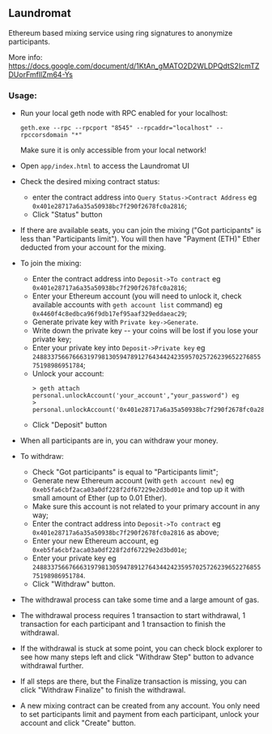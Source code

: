 ## Laundromat

Ethereum based mixing service using ring signatures to anonymize participants.

More info:
https://docs.google.com/document/d/1KtAn_gMATO2D2WLDPQdtS2IcmTZDUorFmfIlZm64-Ys

### Usage:

- Run your local geth node with RPC enabled for your localhost:
  ```
  geth.exe --rpc --rpcport "8545" --rpcaddr="localhost" --rpccorsdomain "*"
  ```
  Make sure it is only accessible from your local network!

- Open `app/index.html` to access the Laundromat UI

- Check the desired mixing contract status:
  - enter the contract address into `Query Status->Contract Address` eg
    `0x401e28717a6a35a50938bc7f290f2678fc0a2816`;
  - Click "Status" button

- If there are available seats, you can join the mixing ("Got participants" is
  less than "Participants limit").  You will then have "Payment (ETH)" Ether
  deducted from your account for the mixing.

- To join the mixing:
  - Enter the contract address into `Deposit->To contract` eg
    `0x401e28717a6a35a50938bc7f290f2678fc0a2816`;
  - Enter your Ethereum account (you will need to unlock it, check available
    accounts with `geth account list` command) eg
    `0x4460f4c8edbca96f9db17ef95aaf329eddaeac29`;
  - Generate private key with `Private key->Generate`.
  - Write down the private key -- your coins will be lost if you lose your
    private key;
  - Enter your private key into `Deposit->Private key` eg
    `24883375667666319798130594789127643442423595702572623965227685575198986951784`;
  - Unlock your account:
    ```
    > geth attach personal.unlockAccount('your_account',"your_password") eg
    > personal.unlockAccount('0x401e28717a6a35a50938bc7f290f2678fc0a2816',"password")
    ```
  - Click "Deposit" button

- When all participants are in, you can withdraw your money.

- To withdraw:
  - Check "Got participants" is equal to "Participants limit";
  - Generate new Ethereum account (with `geth account new`) eg
    `0xeb5fa6cbf2aca03a0df228f2df67229e2d3bd01e` and top up it with small
    amount of Ether (up to 0.01 Ether).
  - Make sure this account is not related to your primary account in any way;
  - Enter the contract address into `Deposit->To contract` eg
    `0x401e28717a6a35a50938bc7f290f2678fc0a2816` as above;
  - Enter your new Ethereum account, eg
    `0xeb5fa6cbf2aca03a0df228f2df67229e2d3bd01e`;
  - Enter your private key eg
    `24883375667666319798130594789127643442423595702572623965227685575198986951784`.
  - Click "Withdraw" button.

- The withdrawal process can take some time and a large amount of gas.

- The withdrawal process requires 1 transaction to start withdrawal, 1
  transaction for each participant and 1 transaction to finish the withdrawal.

- If the withdrawal is stuck at some point, you can check block explorer to see
  how many steps left and click "Withdraw Step" button to advance withdrawal
  further.

- If all steps are there, but the Finalize transaction is missing, you can
  click "Withdraw Finalize" to finish the withdrawal.

- A new mixing contract can be created from any account. You only need to set
  participants limit and payment from each participant, unlock your account and
  click "Create" button.
